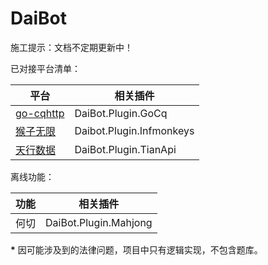 # DaiBot

施工提示：文档不定期更新中！

已对接平台清单：

| 平台                                                       | 相关插件                 |
| ---------------------------------------------------------- | ------------------------ |
| <a href='https://github.com/Mrs4s/go-cqhttp'>go-cqhttp</a> | DaiBot.Plugin.GoCq       |
| <a href='https://frame.infmonkeys.com'>猴子无限</a>        | Daibot.Plugin.Infmonkeys |
| <a href='https://www.tianapi.com/'>天行数据</a>            | DaiBot.Plugin.TianApi    |

离线功能：

| 功能 | 相关插件 |
| ---- | -------- |
| 何切 |DaiBot.Plugin.Mahjong|

__*__ 因可能涉及到的法律问题，项目中只有逻辑实现，不包含题库。
